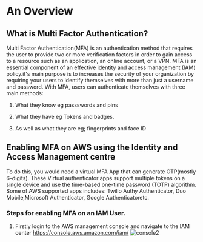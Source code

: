 # An Overview
## What is Multi Factor Authentication?
Multi Factor Authentication(MFA) is an authentication method that requires the user to provide two or more verification factors in order to gain access to a resource such as an application, an online account, or a VPN. MFA is an essential component of an effective identity and access management (IAM) policy.it's main purpose is to increases the security of your organization by requiring your users to identify themselves with more than just a username and password. With MFA, users can authenticate themselves with three main methods:

1. What they know eg passswords and pins

2. What they have eg Tokens and badges.

3. As well as what they are eg; fingerprints and face ID

## Enabling MFA on AWS using the Identity and Access Management centre

To do this, you would need a virtual MFA App that can generate OTP(mostly 6-digits). These Virtual authenticator apps support multiple tokens on a single device and use the time-based one-time password (TOTP) algorithm. Some of AWS supported apps includes: Twilio Authy Authenticator, Duo Mobile,Microsoft Authenticator, Google Authenticatoretc.

### Steps for enabling MFA on an IAM User.

1. Firstly login to the AWS management console and navigate to the IAM center  https://console.aws.amazon.com/iam/
![console2](https://user-images.githubusercontent.com/112861600/192896836-62351c6f-4077-4837-83eb-365690f72af0.png)



